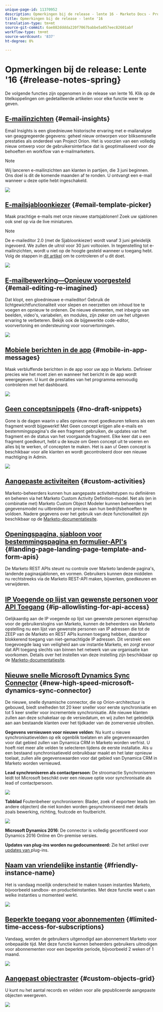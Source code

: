 ```yaml
---
unique-page-id: 11370952
description: Opmerkingen bij de release - lente 16 - Marketo Docs - Productdocumentatie
title: Opmerkingen bij de release - lente '16
translation-type: tm+mt
source-git-commit: 6ae882dddda220f7067babbe5a057eec82601abf
workflow-type: tm+mt
source-wordcount: '837'
ht-degree: 0%

---
```



# Opmerkingen bij de release: Lente &#39;16 {#release-notes-spring}

De volgende functies zijn opgenomen in de release van lente 16. Klik op de titelkoppelingen om gedetailleerde artikelen voor elke functie weer te geven.

## [E-mailinzichten](https://docs.marketo.com/display/docs/email+insights) {#email-insights}

Email Insights is een gloednieuwe historische ervaring met e-mailanalyse van geaggregeerde gegevens: geheel nieuw ontworpen voor bliksemsnelle prestaties als onderdeel van Project Orion. Het is voorzien van een volledig nieuw ontwerp voor de gebruikersinterface dat is geoptimaliseerd voor de behoeften en workflow van e-mailmarketers.

>[!NOTE]
>
>Wij lanceren e-mailinzichten aan klanten in partijen, die 3 juni beginnen. Ons doel is dit de komende maanden af te ronden. U ontvangt een e-mail wanneer u deze optie hebt ingeschakeld.

![](assets/two.png)

## [E-mailsjabloonkiezer](/help/marketo/product-docs/email-marketing/general/email-editor-2/email-template-picker-overview.md) {#email-template-picker}

Maak prachtige e-mails met onze nieuwe startsjablonen! Zoek uw sjablonen ook snel op via de live miniaturen.

>[!NOTE]
>
>De e-maileditor 2.0 (met de Sjabloonkiezer) wordt vanaf 3 juni geleidelijk ingevoerd. We zullen de uitrol voor 30 juni voltooien. In tegenstelling tot e-mailinzichten, wordt u niet op de hoogte gesteld wanneer u toegang hebt. Volg de stappen in [dit artikel](https://docs.marketo.com/pages/viewpage.action?pageId=11373011) om te controleren of u dit doet.

![](assets/5-29-home-starter-templates.png)

## [E-mailbewerking—Opnieuw voorgesteld](/help/marketo/product-docs/email-marketing/general/email-editor-2/email-editor-v2-0-overview.md) {#email-editing-re-imagined}

Dat klopt, een gloednieuwe e-maileditor! Gebruik de lichtgewichtfunctionaliteit voor slepen en neerzetten om inhoud toe te voegen en opnieuw te ordenen. De nieuwe elementen, met inbegrip van beelden, video&#39;s, variabelen, en modules, zijn zeker om uw het uitgeven ervaring te verbeteren. Bekijk ook de bijgewerkte code-editor, voorvertoning en ondersteuning voor voorvertoningen.

![](assets/17a-29-modules-next.png)

## [Mobiele berichten in de app](/help/marketo/product-docs/mobile-marketing/in-app-messages/understanding-in-app-messages.md) {#mobile-in-app-messages}

Maak verbluffende berichten in de app voor uw app in Marketo. Definieer precies wie het moet zien en wanneer het bericht in de app wordt weergegeven. U kunt de prestaties van het programma eenvoudig controleren met het dashboard.

![](assets/pasted-image-at-2016-05-24-09-45-am.png)

## [Geen conceptsnippels](/help/marketo/product-docs/administration/users-and-roles/managing-user-roles-and-permissions/enable-no-draft-for-snippets.md) {#no-draft-snippets}

Gone is de dagen waarin u alles opnieuw moet goedkeuren telkens als een fragment wordt bijgewerkt! Met Geen concept krijgen alle e-mails en bestemmingspagina&#39;s die een fragment gebruiken, de updates van het fragment en de status van het voorgaande fragment. Elke keer dat u een fragment goedkeurt, hebt u de keuze om Geen concept uit te voeren en alles bij te werken, of concepten te maken. Het is aan u! Geen concept is beschikbaar voor alle klanten en wordt gecontroleerd door een nieuwe machtiging in Admin.

![](assets/image2016-5-16-15-3a41-3a17.png)

## [Aangepaste activiteiten](https://docs.marketo.com/display/docs/marketo+custom+activities) {#custom-activities}

Marketo-beheerders kunnen hun aangepaste activiteitstypen nu definiëren en beheren via het Marketo Custom Activity Definition-model. Net als (en in combinatie met) Marketo Custom Object Modeler kunnen beheerders het gegevensmodel nu uitbreiden om precies aan hun bedrijfsbehoeften te voldoen. Nadere gegevens over het gebruik van deze functionaliteit zijn beschikbaar op de [Marketo-documentatiesite](https://docs.marketo.com/display/public/DOCS/Marketo+Custom+Activities).

## [Openingspagina, sjabloon voor bestemmingspagina en formulier-API&#39;s](https://developers.marketo.com/blog/spring-2016-updates/) {#landing-page-landing-page-template-and-form-apis}

De Marketo REST APIs steunt nu controle over Marketo landende pagina&#39;s, landende paginasjablonen, en vormen. Gebruikers kunnen deze middelen nu rechtstreeks via de Marketo REST-API maken, bijwerken, goedkeuren en verwijderen.

## [IP Voegende op lijst van gewenste personen  voor API Toegang](/help/marketo/product-docs/administration/additional-integrations/create-an-allowlist-for-ip-based-api-access.md) {#ip-allowlisting-for-api-access}

Gelijkaardig aan de IP voegende op lijst van gewenste personen eigenschap voor de gebruikerslogins van Marketo, kunnen de beheerders van Marketo opstelling nu een lijst van gewenste personen van IP adressen die tot de ZEEP van de Marketo en REST APIs kunnen toegang hebben, daardoor blokkerend toegang van niet-gemachtigde IP adressen. Dit verstrekt een toegevoegde laag van veiligheid aan uw instantie Marketo, en zorgt ervoor dat API toegang slechts van binnen het netwerk van uw organisatie kan voorkomen. Details over het instellen van deze instelling zijn beschikbaar op de [Marketo-documentatiesite](https://docs.marketo.com/display/public/DOCS/Create+a+Whitelist+for+IP-Based+API+Access).

## [Nieuwe snelle Microsoft Dynamics Sync Connector](/help/marketo/product-docs/crm-sync/microsoft-dynamics-sync/microsoft-dynamics-sync-details/sync-status.md) {#new-high-speed-microsoft-dynamics-sync-connector}

De nieuwe, snelle dynamische connector, die op Orion-architectuur is gebouwd, biedt snelheden tot 20 keer sneller voor eerste synchronisatie en tot 5 keer sneller voor incrementele synchronisatie. Alle nieuwe klanten zullen aan deze schakelaar op de versiedatum, en wij zullen het geleidelijk aan aan bestaande klanten over het tijdkader van de zomerversie uitrollen.

**Gegevens vernieuwen voor nieuwe velden**: Nu kunt u nieuwe synchronisatievelden op elk ogenblik toelaten en alle gegevenswaarden voor dat gebied zullen van Dynamica CRM in Marketo worden verfrist. U hoeft niet meer alle velden te selecteren tijdens de eerste installatie. Als u een bestaand synchronisatieveld onbruikbaar maakt en het later opnieuw toelaat, zullen alle gegevenswaarden voor dat gebied van Dynamica CRM in Marketo worden vernieuwd.

**Lead synchroniseren als contactpersoon**: De stroomactie Synchroniseren leidt tot Microsoft beschikt over een nieuwe optie voor synchronisatie als lead of contactpersoon.

![](assets/image2016-5-19-8-3a59-3a9.png)

**Tabblad** Foutenbeheer synchroniseren: Blader, zoek of exporteer leads (en andere objecten) die niet konden worden gesynchroniseerd met details zoals bewerking, richting, foutcode en foutbericht.

![](assets/sync-errors.png)

**Microsoft Dynamics 2016**: De connector is volledig gecertificeerd voor Dynamics 2016 Online en On-premise versies.

**Updates van plug-ins worden nu gedocumenteerd:** Zie het artikel over [ updates van ](/help/marketo/product-docs/crm-sync/microsoft-dynamics-sync/marketo-plugin-releases-for-microsoft-dynamics.md)plug-ins.

## [Naam van vriendelijke instantie](/help/marketo/product-docs/administration/settings/edit-subscription-settings.md) {#friendly-instance-name}

Het is vandaag moeilijk onderscheid te maken tussen instanties Marketo, bijvoorbeeld sandbox- en productieinstanties. Met deze functie weet u aan welke instanties u momenteel werkt.

![](assets/image2016-5-16-15-3a57-3a14.png)

## [Beperkte toegang voor abonnementen](/help/marketo/product-docs/administration/users-and-roles/managing-marketo-users.md) {#limited-time-access-for-subscriptions}

Vandaag, worden de gebruikers uitgenodigd aan abonnement Marketo voor onbepaalde tijd. Met deze functie kunnen beheerders gebruikers uitnodigen voor abonnementen voor een beperkte periode, bijvoorbeeld 2 weken of 1 maand.

![](assets/image2016-5-16-15-3a59-3a52.png)

## [Aangepast objectraster](/help/marketo/product-docs/administration/marketo-custom-objects/understanding-marketo-custom-objects.md) {#custom-objects-grid}

U kunt nu het aantal records en velden voor alle gepubliceerde aangepaste objecten weergeven.

![](assets/custom-objects-grid.png)
